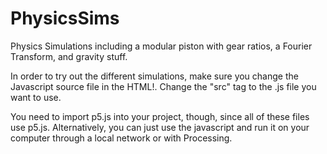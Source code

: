 # PhysicsSims
Physics Simulations including a modular piston with gear ratios, a Fourier Transform, and gravity stuff.

In order to try out the different simulations, make sure you change the Javascript source file in the HTML!. Change the "src" tag to the .js file you want to use.

You need to import p5.js into your project, though, since all of these files use p5.js. Alternatively, you can just use the javascript and run it on your computer through a local network or with Processing.
